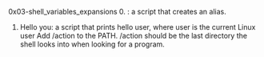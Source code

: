 0x03-shell_variables_expansions
0. <o>:  a script that creates an alias.
1. Hello you: a script that prints hello user, where user is the current Linux user
Add /action to the PATH. /action should be the last directory the shell looks into when looking for a program.


